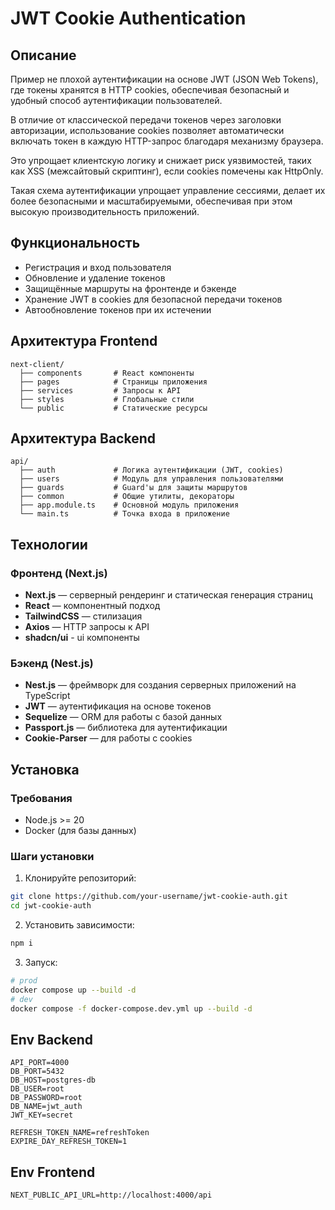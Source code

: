 # JWT Cookie Authentication

## Описание

Пример не плохой аутентификации на основе JWT (JSON Web Tokens), где токены хранятся в HTTP cookies, обеспечивая безопасный и удобный способ аутентификации пользователей.

В отличие от классической передачи токенов через заголовки авторизации, использование cookies позволяет автоматически включать токен в каждую HTTP-запрос благодаря механизму браузера.

Это упрощает клиентскую логику и снижает риск уязвимостей, таких как XSS (межсайтовый скриптинг), если cookies помечены как HttpOnly.

Такая схема аутентификации упрощает управление сессиями, делает их более безопасными и масштабируемыми, обеспечивая при этом высокую производительность приложений.

## Функциональность

- Регистрация и вход пользователя
- Обновление и удаление токенов
- Защищённые маршруты на фронтенде и бэкенде
- Хранение JWT в cookies для безопасной передачи токенов
- Автообновление токенов при их истечении

## Архитектура Frontend
```
next-client/
  ├── components       # React компоненты
  ├── pages            # Страницы приложения
  ├── services         # Запросы к API
  ├── styles           # Глобальные стили
  └── public           # Статические ресурсы
```

## Архитектура Backend
```
api/
  ├── auth             # Логика аутентификации (JWT, cookies)
  ├── users            # Модуль для управления пользователями
  ├── guards           # Guard'ы для защиты маршрутов
  ├── common           # Общие утилиты, декораторы
  ├── app.module.ts    # Основной модуль приложения
  └── main.ts          # Точка входа в приложение
```

## Технологии

### Фронтенд (Next.js)

- **Next.js** — серверный рендеринг и статическая генерация страниц
- **React** — компонентный подход
- **TailwindCSS** — стилизация
- **Axios** — HTTP запросы к API
- **shadcn/ui** - ui компоненты

### Бэкенд (Nest.js)

- **Nest.js** — фреймворк для создания серверных приложений на TypeScript
- **JWT** — аутентификация на основе токенов
- **Sequelize** — ORM для работы с базой данных
- **Passport.js** — библиотека для аутентификации
- **Cookie-Parser** — для работы с cookies

## Установка

### Требования

- Node.js >= 20
- Docker (для базы данных)

### Шаги установки

1. Клонируйте репозиторий:

```bash
git clone https://github.com/your-username/jwt-cookie-auth.git
cd jwt-cookie-auth
```

2. Установить зависимости:

```bash
npm i
```
3. Запуск:

```bash
# prod
docker compose up --build -d
# dev
docker compose -f docker-compose.dev.yml up --build -d
```

## Env Backend

```
API_PORT=4000
DB_PORT=5432
DB_HOST=postgres-db
DB_USER=root
DB_PASSWORD=root
DB_NAME=jwt_auth
JWT_KEY=secret

REFRESH_TOKEN_NAME=refreshToken
EXPIRE_DAY_REFRESH_TOKEN=1
```

## Env Frontend

```
NEXT_PUBLIC_API_URL=http://localhost:4000/api
```

